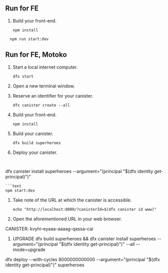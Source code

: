 ## Run for FE

1. Build your front-end.

   ```text
   npm install
   ```
   
 ```text
   npm run start:dev
   ```

## Run for FE, Motoko

1. Start a local internet computer.

   ```text
   dfx start
   ```

1. Open a new terminal window.

1. Reserve an identifier for your canister.

   ```text
   dfx canister create --all
   ```


1. Build your front-end.

   ```text
   npm install
   ```

1. Build your canister.

   ```text
   dfx build superheroes
   ```

1. Deploy your canister.

   ```text
  
dfx canister install superheroes --argument="(principal \"$(dfx identity get-principal)\")"
   ```
 ```text
   npm start:dev
   ```

1. Take note of the URL at which the canister is accessible.

   ```text
   echo "http://localhost:8000/?canisterId=$(dfx canister id www)"
   ```

1. Open the aforementioned URL in your web browser.

CANISTER: kvyhi-eyaaa-aaaag-qassa-cai

1. UPGRADE
dfx build superheroes && dfx canister install superheroes --argument="(principal \"$(dfx identity get-principal)\")" --all --mode=upgrade

dfx deploy --with-cycles 8000000000000 --argument="(principal \"$(dfx identity get-principal)\")" superheroes
